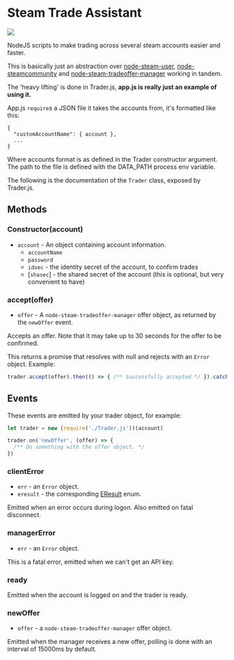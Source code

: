 # Steam Trade Assistant

![](https://i.imgur.com/KQprcPM.png)

NodeJS scripts to make trading across several steam accounts easier and faster.

This is basically just an abstraction over [node-steam-user](https://github.com/DoctorMcKay/node-steam-user),
[node-steamcommunity](https://github.com/DoctorMcKay/node-steamcommunity) and
[node-steam-tradeoffer-manager](https://github.com/DoctorMcKay/node-steam-tradeoffer-manager) working in tandem.

The 'heavy lifting' is done in Trader.js, __app.js is really just an example
of using it.__

App.js `require`s a JSON file it takes the accounts from, it's formatted like this:
```
{
  "customAccountName": { account }, 
  ...
}
```
Where accounts format is as defined in the Trader constructor argument. The path to the file is defined with the DATA_PATH process env variable.

The following is the documentation of the `Trader` class, exposed by Trader.js.

## Methods

### Constructor(account)

- `account` - An object containing account information.
  - `accountName`
  - `password`
  - `idsec` - the identity secret of the account, to confirm trades
  - [`shasec`] - the shared secret of the account (this is optional, but very convenient to have)

### accept(offer)

- `offer` - A `node-steam-tradeoffer-manager` offer object, as returned by the `newOffer` event.

Accepts an offer. Note that it may take up to 30 seconds for the offer to be confirmed.

This returns a promise that resolves with null and rejects with an `Error` object. Example:
```javascript
trader.accept(offer).then(() => { /** Successfully accepted */ }).catch(err => console.error(err))
```

## Events

These events are emitted by your trader object, for example:
```javascript
let trader = new (require('./Trader.js'))(account)

trader.on('newOffer', (offer) => {
  /** Do something with the offer object. */
})
```

### clientError

- `err` - an `Error` object.
- `eresult` - the corresponding [EResult](https://github.com/SteamRE/SteamKit/blob/SteamKit_1.6.3/Resources/SteamLanguage/eresult.steamd) enum.

Emitted when an error occurs during logon. Also emitted on fatal disconnect.

### managerError

- `err` - an `Error` object.

This is a fatal error, emitted when we can't get an API key.

### ready

Emitted when the account is logged on and the trader is ready.

### newOffer

- `offer` - a `node-steam-tradeoffer-manager` offer object.

Emitted when the manager receives a new offer, polling is done with an interval of 15000ms by default.
